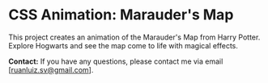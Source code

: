 # CSS Animation: Marauder's Map

This project creates an animation of the Marauder's Map from Harry Potter. Explore Hogwarts and see the map come to life with magical effects.

**Contact:**
If you have any questions, please contact me via email [ruanluiz.sv@gmail.com].

